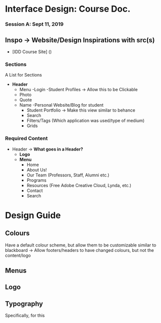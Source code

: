 # Interface Design: Course Doc.

### Session A: Sept 11, 2019
## Inspo -> Website/Design Inspirations with src(s)
- [IDD Course Site] ()
### Sections
A List for Sections 
- **Header**
  - Menu
  -Login
-Student Profiles -> Allow this to be Clickable
  - Photo 
  - Quote 
  - Name
  -Personal Website/Blog for student
     - Student Portfolio -> Make this view similar to behance
     - Search 
     - Filters/Tags (Which application was used/type of medium)
     - Grids
### Required Content 
- Header -> **What goes in a Header?**
    - **Logo** 
    - **Menu** 
      - Home
      - About Us!
      - Our Team (Professors, Staff, Alumni etc.)
      - Programs
      - Resources (Free Adobe Creative Cloud, Lynda, etc.)
      - Contact
      - Search 
# Design Guide
## Colours
 Have a default colour scheme, but allow them to be customizable similar to blackboard 
 -> Allow footers/headers to have changed colours, but not the content/logo

## Menus
## Logo
## Typography
Specifically, for this 

